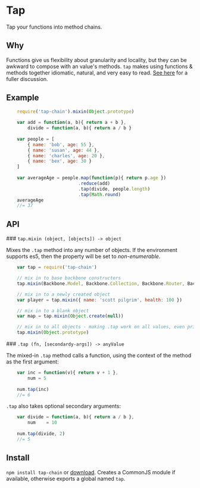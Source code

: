 # Tap 

Tap your functions into method chains.

## Why

Functions give us flexibility about granularity and locality, but they can be awkward to compose with an value's methods.  `tap` makes using functions & methods together idiomatic, natural, and very easy to read.  [See here](http://hughfdjackson.com/javascript/2012/11/30/tapping-into-the-method-chain/) for a fuller discussion.

## Example

```javascript
    require('tap-chain').mixin(Object.prototype)
    
    var add = function(a, b){ return a + b },
        divide = function(a, b){ return a / b }
    
    var people = [
        { name: 'bob', age: 55 },
        { name: 'susan', age: 44 },
        { name: 'charles', age: 20 },
        { name: 'bex', age: 30 }
    ]
    
    var averageAge = people.map(function(p){ return p.age })
                           .reduce(add)
                           .tap(divide, people.length)
                           .tap(Math.round)
    averageAge
    //= 37
```

## API

### `tap.mixin (object, [objects]) -> object`

Mixes the `.tap` method into any number of objects.  If the environment supports es5, then the property will be set to *non-enumerable*.

```javascript
    var tap = require('tap-chain')

    // mix in to base backbone constructors
    tap.mixin(Backbone.Model, Backbone.Collection, Backbone.Router, Backbone.View)

    // mix in to a newly created object
    var player = tap.mixin({ name: 'scott pilgrim', health: 100 })

    // mix in to a blank object
    var map = tap.mixin(Object.create(null))

    // mix in to all objects - making .tap work on all values, even primitives (except `null` and `undefined`)
    tap.mixin(Object.prototype)
```

### `.tap (fn, [secondardy-args]) -> anyValue`

The mixed-in `.tap` method calls a function, using the context of the method as the first argument:

```javascript
    var inc = function(v){ return v + 1 },
        num = 5
        
    num.tap(inc)
    //= 6
```

`.tap` also takes optional secondary arguments:

```javascript
    var divide = function(a, b){ return a / b },
        num    = 10
        
    num.tap(divide, 2)
    //= 5
```

## Install 

`npm install tap-chain` or [download](https://raw.github.com/hughfdjackson/tap/master/tap.js).  Creates a CommonJS module if available, otherwise exports a global named `tap`.

